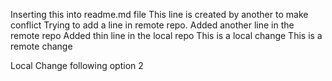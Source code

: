 Inserting this into readme.md file
This line is created by another to make conflict
Trying to add a line in remote repo.
Added another line in the remote repo
Added thin line in the local repo
This is a local change
This is a remote change

Local Change following option 2
